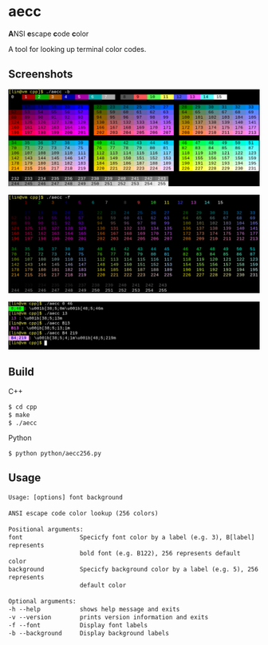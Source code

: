 # aecc

**A**NSI **e**scape **c**ode **c**olor

A tool for looking up terminal color codes. 

## Screenshots

![](background.png)

![](font.png)

![](usage.png)

## Build

C++

```
$ cd cpp
$ make
$ ./aecc
```

Python

```
$ python python/aecc256.py
```

## Usage

```
Usage: [options] font background 

ANSI escape code color lookup (256 colors)

Positional arguments:
font                Specicfy font color by a label (e.g. 3), B[label] represents 
                    bold font (e.g. B122), 256 represents default color 
background          Specicfy background color by a label (e.g. 5), 256 represents
                    default color 

Optional arguments:
-h --help           shows help message and exits
-v --version        prints version information and exits
-f --font           Display font labels 
-b --background     Display background labels 
```

